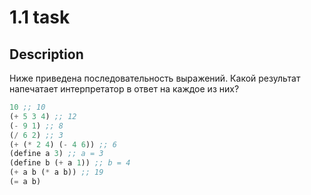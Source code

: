 # 1.1 task

## Description

Ниже приведена последовательность выражений. Какой результат напечатает интерпретатор в ответ на каждое из них?

```lisp
10 ;; 10
(+ 5 3 4) ;; 12
(- 9 1) ;; 8
(/ 6 2) ;; 3
(+ (* 2 4) (- 4 6)) ;; 6
(define a 3) ;; a = 3
(define b (+ a 1)) ;; b = 4
(+ a b (* a b)) ;; 19
(= a b)
```
